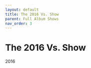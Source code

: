 ```yaml
---
layout: default
title: The 2016 Vs. Show
parent: Full Album Shows
nav_order: 3
---
```


# The 2016 Vs. Show

2016

